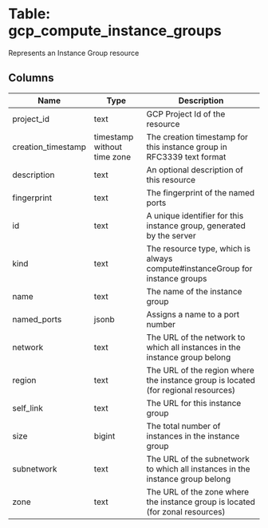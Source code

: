 
# Table: gcp_compute_instance_groups
Represents an Instance Group resource
## Columns
| Name        | Type           | Description  |
| ------------- | ------------- | -----  |
|project_id|text|GCP Project Id of the resource|
|creation_timestamp|timestamp without time zone|The creation timestamp for this instance group in RFC3339 text format|
|description|text|An optional description of this resource|
|fingerprint|text|The fingerprint of the named ports|
|id|text|A unique identifier for this instance group, generated by the server|
|kind|text|The resource type, which is always compute#instanceGroup for instance groups|
|name|text|The name of the instance group|
|named_ports|jsonb|Assigns a name to a port number|
|network|text|The URL of the network to which all instances in the instance group belong|
|region|text|The URL of the region where the instance group is located (for regional resources)|
|self_link|text|The URL for this instance group|
|size|bigint|The total number of instances in the instance group|
|subnetwork|text|The URL of the subnetwork to which all instances in the instance group belong|
|zone|text|The URL of the zone where the instance group is located (for zonal resources)|
